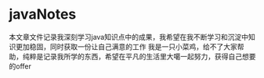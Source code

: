# javaNotes
  本文章文件记录我深刻学习java知识点中的成果，我希望在我不断学习和沉淀中知识更加稳固，同时获取一份让自己满意的工作
  我是一只小菜鸡，给不了大家帮助，纯粹是记录我所学的东西，希望在平凡的生活里大噶一起努力，获得自己想要的offer
  
  
